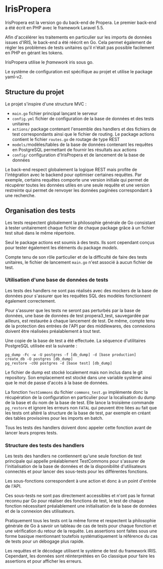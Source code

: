 # IrisPropera

IrisPropera est la version go du back-end de Propera. Le premier back-end a été écrit en PHP avec le framework Laravel 5.5.

Afin d'accélérer les traitements en particulier sur les imports de données issues d'IRIS, le back-end a été réécrit en Go. Cela permet également de régler les problèmes de tests unitaires qu'il n'était pas possible facilement en PHP en gérant les tokens.

IrisPropera utilise le *framework* iris sous go.

Le système de configuration est spécifique au projet et utilise le package yaml-v2.


## Structure du projet

Le projet s'inspire d'une structure MVC :

* `main.go` fichier principal lançant le serveur
* `config.yml` fichier de configuration de la base de données et des tests unitaires
* `actions/` package contenant l'ensemble des handlers et des fichiers de test correspondants ainsi que le fichier de routing. Le package actions contient le fichier `routes.go` de routage de type REST
* `models/`modèles/tables de la base de données contenant les requêtes en PostgreSQL permettant de fournir les résultats aux actions
* `config/` configuration d'IrisPropera et de lancement de la base de données

Le back-end respect globalement la logique REST mais profite de l'intégration avec le backend pour optimiser certaines requêtes. Par exemple, certains requêtes comporte une version initiale qui permet de récupérer toutes les données utiles en une seule requête et une version restreinte qui permet de renvoyer les données paginées correspondant à une recherche.

## Organisation des tests

Les tests respectent globalement la philosophie générale de Go consistant à tester unitairement chaque fichier de chaque package grâce à un fichier test situé dans le même répertoire.

Seul le package actions est soumis à des tests. Ils sont cependant conçus pour tester également les éléments du package *models*.

Compte tenu de son rôle particulier et de la difficulté de faire des tests unitaires, le fichier de lancement `main.go` n'est associé à aucun fichier de test.

### Utilisation d'une base de données de tests

Les tests des handlers ne sont pas réalisés avec des mockers de la base de données pour s'assurer que les requêtes SQL des modèles fonctionnent également correctement.

Pour s'assurer que les tests ne seront pas perturbés par la base de données, une base de données de test propera3_test, sauvegardée par ailleurs, est restaurée à chaque lancement de test. De même, compte tenu de la protection des entrées de l'API par des middlewares, des connexions doivent être réalisées préalablement à tout test.

Une copie de la base de test a été effectuée. La séquence d'utilitaires PostgreSQL utilisée est la suivante :
```
pg_dump -Fc -w -U postgres -f [db_dump] -d [base production]
create_db -O postgres [db_dump]
pg_restore -cOU postgres -d [base test] [db_dump]
```

Le fichier de dump est stocké localement mais non inclus dans le git repository. Son emplacement est stocké dans une variable système ainsi que le mot de passe d'accès à la base de données.

La fonction `TestCommons` du fichier `commons_test.go` implémente donc la récupération de la configuration en particulier pour la localisation du dump de la base et du nom de la base de test. Elle lance la troisième commande `pg_restore` et ignore les erreurs non `FATAL` qui peuvent être liées au fait que les tests ont altéré la structure de la base de test, par exemple en créant des tables provisoires pour les imports en batch.

Tous les tests des handlers doivent donc appeler cette fonction avant de lancer leurs propres tests.

### Structure des tests des handlers

Les tests des handlers ne contiennent qu'une seule fonction de test principale qui appelle préalablement TestCommons pour s'assurer de l'initialisation de la base de données et de la disponibilité d'utilisateurs connectés et pour lancer des sous-tests pour les différentes fonctions.

Les sous-fonctions correspondent à une action et donc à un point d'entrée de l'API.

Ces sous-tests ne sont pas directement accessibles et n'ont pas le format reconnu par Go pour réaliser des fonctions de test, le test de chaque fonction nécessitant préalablement une initialisation de la base de données et de la connexion des utilisateurs.

Pratiquement tous les tests ont la même forme et respectent la philosophie générale de Go à savoir un tableau de cas de tests pour chaque fonction et une vérification du retour de la requête. Les assertions sont faites sous une forme basique mentionnant toutefois systématiquement la référence du cas de tests pour un débogage plus rapide.

Les requêtes et le décodage utilisent le système de test du framework IRIS. Cependant, les données sont réinterprétées en Go classique pour faire les assertions et pour afficher les erreurs.
